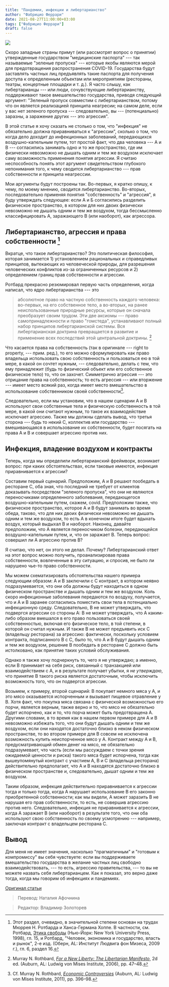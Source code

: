 ```yaml
---
title: "Пандемии, инфекции и либертарианство"
author: "Фабрицио Феррари"
date: 2021-08-27T11:00:00+03:00
tags: ["Фабрицио Феррари"]
draft: false
---
```

![](https://cdn.mises.org/styles/slideshow/s3/static-page/img/dinner-wire.jpg?itok=jWCvtAfZ)

Скоро западные страны примут (или рассмотрят вопрос о принятии) утвержденные государством "медицинские паспорта" --- так называемые "зеленые пропуска" --- которые якобы являются мерой для предотвращения распространения COVID-19. Государства будут заставлять частных лиц предъявлять такие паспорта для получения доступа к определенным объектам или мероприятиям (рестораны, театры, концертные площадки и т. д.). Я часто слышу, как либертарианцы --- или люди, сочувствующие либертарианству,  поддерживают такое вмешательство государства, приводя следующий аргумент: "Зеленый пропуск совместим с либертарианством, потому что он является реализацией принципа неагресии; на самом деле, если у вас нет зеленого пропуска --- следовательно, вы ---  (потенциально) заразны, а заражение других --- это агрессия".

В этой статье я хочу сказать не столько о том, что "инфекция" не обязательно должна приравниваться к "агрессии", сколько о том, что когда дело доходит до инфекционных заболеваний, передающихся воздушно-капельным путем, тот простой факт, что два человека --- А и В --- согласились занимать одно и то же пространство, где им физически невозможно не дышать одним и тем же воздухом исключает саму возможность применения понятия агрессии. Я считаю неспособность понять этот аргумент свидетельством глубокого непонимания того, к чему сводится либертарианство --- прав собственности и принципа неагрессии.

Мои аргументы будут построены так. Во-первых, я кратко опишу, к чему, по моему мнению, сводится либертарианство. Во-вторых, последовательно применяя понятия "собственность" и "агрессия", я буду утверждать следующее: если А и Б согласились разделить физическое пространство, в котором для них двоих физически невозможно не дышать одним и тем же воздухом, тогда бессмысленно классифицировать A, заражающего B (или наоборот), как агрессора.

## Либертарианство, агрессия и права собственности [^1]

Вкратце, что такое либертарианство? Это политическая философия, которая занимается 1) установлением рациональных и справедливых принципов, вытекающих из человеческой природы, для разрешения человеческих конфликтов из-за ограниченных ресурсов и 2) определением границ прав собственности и агрессии.

Ротбард прекрасно резюмировал первую часть определения, когда написал, что ядро либертарианства --- это

> абсолютное право на частную собственность каждого человека: во-первых, на его собственное тело, а во-вторых, на ранее неиспользованные природные ресурсы, которые он сначала преобразует своим трудом. Эти две аксиомы --- право самопринадлежности и право "гомстеда", устанавливают полный набор принципов либертарианской системы. Вся либертарианская доктрина превращается в развитие и применение всех последствий этой центральной доктрины. [^2]

Что касается права на собственность (так в оригинале --- right to property, --- прим. ред.), то его можно сформулировать как право владельца использовать свою собственность и пользоваться ею в той мере, в какой он сочтет нужным, --- следовательно, делать с тем, что ему принадлежит (будь то физический объект или его собственное физическое тело) то, что он захочет. Симметрично агрессия --- это отрицание права на собственность; то есть агрессия --- или вторжение --- имеет место всякий раз, когда имеет место вмешательство в использование собственником своей собственности[^3].

Следовательно, если мы установим, что в нашем сценарии A и B используют свои собственные тела и физическую собственность в той мере, в какой они считают нужным, то такое их взаимодействие исключает агрессию. Также мы должны сделать вывод, что третья сторона --- будь то некий C, коллектив или государство --- вмешивающаяся в использование их собственности, будет посягать на права A и B и совершает агрессию против них.

## Инфекция, владение воздухом и контракты

Теперь, когда мы определили либертарианский фреймворк, возникает вопрос: при каких обстоятельствах, если таковые имеются, инфекция приравнивается к агрессии?

Составим первый сценарий. Предположим, A и B решают пообедать в ресторане C, оба зная, что последний не требует от клиентов доказывать посредством "зеленого пропуска", что они не являются переносчиками определенного заболевания, передающегося воздушно-капельным путем, скажем, covid. Предположим также, что физическое пространство, которое A и B будут занимать во время обеда, таково, что для них двоих физически невозможно не дышать одним и тем же воздухом, то есть A в конечном итоге будет вдыхать воздух, который выдыхал B и наоборот. Наконец, давайте предположим, что А является переносчиком болезни, передающейся воздушно-капельным путем, и, что он заражает В. Теперь вопрос: совершил ли А агрессию против В?

Я считаю, что нет, он этого не делал. Почему? Либертарианский ответ на этот вопрос можно получить, проанализировав права собственности, вовлеченные в эту ситуацию, и спросив, не было ли нарушено чье-то право собственности.

Мы можем схематизировать обстоятельства нашего примера следующим образом: A и B заключили с C контракт, в котором неявно подразумевается, что они оба должны будут находиться в одном физическом пространстве и дышать одним и тем же воздухом. Коль скоро инфекционные заболевания передаются по воздуху, получается, что и А и В заранее согласились поместить свои тела в потенциально инфекционную среду. Следовательно, B не может утверждать, что подвергся агрессии со стороны A: B не может утверждать, что A каким-либо образом вмешался в его право пользоваться своей собственностью, включая его физическое тело, в той степени, в которой он считал нужным. И также B не может предъявить иск C (владельцу ресторана) за агрессию: фактически, поскольку условием контракта, подписанного B с C, было то, что A и B будут дышать одним и тем же воздухом, решение B пообедать в ресторане C должно быть истолковано, как принятие таких условий обслуживания.

Однако я также хочу подчеркнуть то, чего я не утверждаю; а именно, если B принимает на себя риск, связанный с транзакцией или взаимодействием с A, и в результате получает убытки, я *не утверждаю*, что принятие B такого риска является достаточным, чтобы исключить возможность того, что он подвергся агрессии.

Возьмем, к примеру, второй сценарий: B покупает немного мяса у A, и это мясо оказывается испорченным и вызывает пищевое отравление у B. Хотя факт, что покупка мяса связана с физической возможностью его порчи, является верным, также верно и то, что мясо не обязательно будет испорчено, как и то, что порча может быть предотвращена А. Другими словами, в то время как в нашем первом примере для А и В невозможно избежать того, что они будут дышать одним и тем же воздухом, если они находятся достаточно близко в неком физическом пространстве, то во втором примере для B совсем не исключена возможность купить неиспорченное мясо у A. Контракт между A и B, предусматривающий обмен денег на мясо, не обязательно подразумевает, что часть (если мы рассуждаем с точки зрения ожидаемой ценности и риска) такого мяса будет испорчена, тогда как вышеупомянутый контракт с участием A, B и C (владельца ресторана) действительно предполагает, что A и B находятся достаточно близко в физическом пространстве и, следовательно, дышат одним и тем же воздухом.

Таким образом, инфекция действительно приравнивается к агрессии тогда и только тогда, когда А нарушает использование В его законно приобретенной собственности; как мы видели, А может заразить В не нарушая его прав собственности, то есть, не совершив агрессию против него. Следовательно, инфекция не приравнивается к агрессии, когда A заражает B (или наоборот) в результате того, что они оба используют свою собственность по своему усмотрению --- например, заключая контракт с владельцем ресторана C.

##  Вывод

Для меня не имеет значения, насколько "прагматичным" и "готовым к компромиссу" вы себя чувствуете: если вы поддерживаете вмешательство государства в желание частных лиц свободно взаимодействовать, --- то есть, агрессию правительства, --- то вы не можете назвать себя либертарианцем. Как я показал, это верно даже тогда, когда мы говорим об инфекциях и пандемиях.

[^1]:Этот раздел, очевидно, в значительной степени основан на трудах Мюррея Н. Ротбарда и Ханса-Германа Хоппе. В частности, см. Ротбард, [Этика свободы](https://mises.org/library/ethics-liberty) (Нью-Йорк: New York University Press, 1998), гл. 15, и Ротбард, "Человек, экономика и государство, власть и рынок", 2-е изд. (Оберн, AL: Институт Людвига фон Мизеса, 2009 г.), гл. 6, раздел 16.

[^2]:Murray N. Rothbard, _[For a New Liberty: The Libertarian Manifesto](https://mises.org/library/new-liberty-libertarian-manifesto)_, 2d ed. (Auburn, AL: Ludwig von Mises Institute, 2006), pp. 47–48.

[^3]: Cf. Murray N. Rothbard, _[Economic Controversies](https://mises.org/library/economic-controversies)_ (Auburn, AL: Ludwig von Mises Institute, 2011), pp. 396–98.

[Оригинал статьи](https://mises.org/wire/pandemics-infection-and-libertarianism)

> Перевод: Наталия Афочнина

> Редактор: Владимир Золоторев
